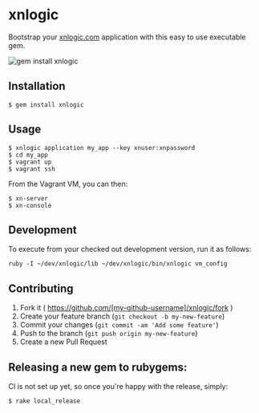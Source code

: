 # xnlogic

Bootstrap your [xnlogic.com](http://xnlogic.com) application with this easy to use executable gem.

![gem install xnlogic](https://raw.githubusercontent.com/wiki/xnlogic/xn-gem-template/gif/readme_header.gif)

## Installation

    $ gem install xnlogic

 
## Usage
 
    $ xnlogic application my_app --key xnuser:xnpassword
    $ cd my_app
    $ vagrant up
    $ vagrant ssh

From the Vagrant VM, you can then: 

    $ xn-server
    $ xn-console

## Development

To execute from your checked out development version, run it as follows:

    ruby -I ~/dev/xnlogic/lib ~/dev/xnlogic/bin/xnlogic vm_config

## Contributing

1. Fork it ( https://github.com/[my-github-username]/xnlogic/fork )
2. Create your feature branch (`git checkout -b my-new-feature`)
3. Commit your changes (`git commit -am 'Add some feature'`)
4. Push to the branch (`git push origin my-new-feature`)
5. Create a new Pull Request


## Releasing a new gem to rubygems:

CI is not set up yet, so once you're happy with the release, simply:

    $ rake local_release



